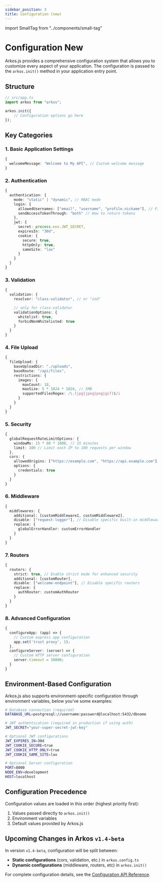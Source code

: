 ```yaml
---
sidebar_position: 3
title: Configuration (new)
---
```


import SmallTag from "../components/small-tag"

# Configuration <SmallTag>New</SmallTag>

Arkos.js provides a comprehensive configuration system that allows you to customize every aspect of your application. The configuration is passed to the `arkos.init()` method in your application entry point.

## Structure

```typescript
// src/app.ts
import arkos from "arkos";

arkos.init({
    // Configuration options go here
});
```

## Key Categories

### 1. Basic Application Settings

```typescript
{
  welcomeMessage: "Welcome to My API", // Custom welcome message
}
```

### 2. Authentication

```typescript
{
  authentication: {
    mode: "static" | "dynamic", // RBAC mode
    login: {
      allowedUsernames: ["email", "username", "profile.nickame"], // Fields to use as username
      sendAccessTokenThrough: "both" // How to return tokens
    },
    jwt: {
      secret: process.env.JWT_SECRET,
      expiresIn: "30d",
      cookie: {
        secure: true,
        httpOnly: true,
        sameSite: "lax"
      }
    }
  }
}
```

### 3. Validation

```typescript
{
  validation: {
    resolver: "class-validator", // or "zod"

    // only for class-validator
    validationOptions: {
      whitelist: true,
      forbidNonWhitelisted: true
    }
  }
}
```

### 4. File Upload

```typescript
{
  fileUpload: {
    baseUploadDir: "./uploads",
    baseRoute: "/api/files",
    restrictions: {
      images: {
        maxCount: 10,
        maxSize: 5 * 1024 * 1024, // 5MB
        supportedFilesRegex: /\.(jpg|jpeg|png|gif)$/i
      }
    }
  }
}
```

### 5. Security

```typescript
{
  globalRequestRateLimitOptions: {
    windowMs: 15 * 60 * 1000, // 15 minutes
    limit: 100 // Limit each IP to 100 requests per window
  },
  cors: {
    allowedOrigins: ["https://example.com", "https://api.example.com"],
    options: {
      credentials: true
    }
  }
}
```

### 6. Middleware

```typescript
{
  middlewares: {
    additional: [customMiddleware1, customMiddleware2],
    disable: ["request-logger"], // Disable specific built-in middlewares
    replace: {
      globalErrorHandler: customErrorHandler
    }
  }
}
```

### 7. Routers

```typescript
{
  routers: {
    strict: true, // Enable strict mode for enhanced security
    additional: [customRouter],
    disable: ["welcome-endpoint"], // Disable specific routers
    replace: {
      authRouter: customAuthRouter
    }
  }
}
```

### 8. Advanced Configuration

```typescript
{
  configureApp: (app) => {
    // Custom express app configuration
    app.set('trust proxy', 1);
  },
  configureServer: (server) => {
    // Custom HTTP server configuration
    server.timeout = 10000;
  }
}
```

## Environment-Based Configuration

Arkos.js also supports environment-specific configuration through environment variables, below you've some examples:

```bash
# Database connection (required)
DATABASE_URL=postgresql://username:password@localhost:5432/dbname

# JWT authentication (required in production if using auth)
JWT_SECRET="your-super-secret-jwt-key"

# Optional JWT configurations
JWT_EXPIRES_IN=30d
JWT_COOKIE_SECURE=true
JWT_COOKIE_HTTP_ONLY=true
JWT_COOKIE_SAME_SITE=lax

# Optional Server configuration
PORT=8000
NODE_ENV=development
HOST=localhost
```

## Configuration Precedence

Configuration values are loaded in this order (highest priority first):

1. Values passed directly to `arkos.init()`
2. Environment variables
3. Default values provided by Arkos.js

## Upcoming Changes in Arkos `v1.4-beta`

In version `v1.4-beta`, configuration will be split between:

- **Static configurations** (cors, validation, etc.) in `arkos.config.ts`
- **Dynamic configurations** (middleware, routers, etc) in `arkos.init()`

For complete configuration details, see the [Configuration API Reference](/docs/api-reference/arkos-configuration).
